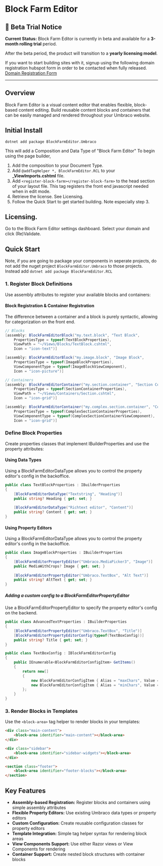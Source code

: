 # Block Farm Editor

## 🚀 Beta Trial Notice

**Current Status:** Block Farm Editor is currently in beta and available for a **3-month rolling trial** period. 

After the beta period, the product will transition to a **yearly licensing model**.

If you want to start building sites with it, signup using the following domain registration hubspot form in order to be contacted when fully released.  [Domain Registration Form](https://40lw0b.share-na2.hsforms.com/2_On6_GUgTRS5rPA5LkRK4Q)

---

## Overview

Block Farm Editor is a visual content editor that enables flexible, block-based content editing. Build reusable content blocks and containers that can be easily managed and rendered throughout your Umbraco website.

## Initial Install

```
dotnet add package BlockFarmEditor.Umbraco
```

This will add a Composition and Data Type of "Block Farm Editor"
To begin using the page builder,
1. Add the composition to your Document Type.
2. Add ```@addTagHelper *, BlockFarmEditor.RCL``` to your **_ViewImports.cshtml** file.
3. Add ```<register-block-farm></register-block-farm>``` to the head section of your layout file.  This tag registers the front end javascript needed when in edit mode.
4. Retrieve the license.  See Licensing.
5. Follow the Quick Start to get started building.  Note especially step 3.

## Licensing. 
Go to the Block Farm Editor settings dashboard.  Select your domain and click (Re)Validate.

## Quick Start
Note, if you are going to package your components in seperate projects, do not add the nuget project ```BlockFarmEditor.Umbraco``` to those projects. 
Instead add ```dotnet add package BlockFarmEditor.RCL```

### 1. Register Block Definitions

Use assembly attributes to register your available blocks and containers:

#### Block Registration & Container Registration
The difference between a container and a block is purely syntactic, allowing for categorization on the front end.

````csharp
// Blocks
[assembly: BlockFarmEditorBlock("my.text.block", "Text Block", 
    PropertiesType = typeof(TextBlockProperties), 
    ViewPath = "~/Views/Blocks/TextBlock.cshtml", 
    Icon = "icon-text")]

[assembly: BlockFarmEditorBlock("my.image.block", "Image Block", 
    PropertiesType = typeof(ImageBlockProperties), 
    ViewComponentType = typeof(ImageBlockViewComponent), 
    Icon = "icon-picture")]

// Containers
[assembly: BlockFarmEditorContainer("my.section.container", "Section Container", 
    PropertiesType = typeof(SectionContainerProperties), 
    ViewPath = "~/Views/Containers/Section.cshtml", 
    Icon = "icon-grid")]

[assembly: BlockFarmEditorContainer("my.complex.section.container", "Complex Section Container", 
    PropertiesType = typeof(ComplexSectionContainerProperties), 
    ViewComponentType = typeof(ComplexSectionContainerViewComponent), 
    Icon = "icon-grid")]
````

### Define Block Properties
Create properties classes that implement IBuilderProperties and use the property attributes:

#### Using Data Types
Using a BlockFarmEditorDataType allows you to control the property editor's config in the backoffice.
````csharp
public class TextBlockProperties : IBuilderProperties
{
    [BlockFarmEditorDataType("Textstring", "Heading")]
    public string? Heading { get; set; }
    
    [BlockFarmEditorDataType("Richtext editor", "Content")]
    public string? Content { get; set; }
}
````

#### Using Property Editors
Using a BlockFarmEditorDataType allows you to control the property editor's config in the backoffice.
````csharp
public class ImageBlockProperties : IBuilderProperties
{
    [BlockFarmEditorPropertyEditor("Umbraco.MediaPicker3", "Image")]
    public MediaWithCrops? Image { get; set; }
    
    [BlockFarmEditorPropertyEditor("Umbraco.TextBox", "Alt Text")]
    public string? AltText { get; set; }
}
````

##### Adding a custom config to a BlockFarmEditorPropertyEditor
Use a BlockFarmEditorPropertyEditor to specify the property editor's config on the backend.
````csharp
public class AdvancedTextProperties : IBuilderProperties
{
    [BlockFarmEditorPropertyEditor("Umbraco.TextBox", "Title")]
    [BlockFarmEditorPropertyEditorConfig(typeof(TextBoxConfig))]
    public string? Title { get; set; }
}

public class TextBoxConfig : IBlockFarmEditorConfig
{
    public IEnumerable<BlockFarmEditorConfigItem> GetItems()
    {
        return new[]
        {
            new BlockFarmEditorConfigItem { Alias = "maxChars", Value = 100 },
            new BlockFarmEditorConfigItem { Alias = "minChars", Value = 5 }
        };
    }
}
````

### 3. Render Blocks in Templates
Use the ```<block-area>``` tag helper to render blocks in your templates:
````html
<div class="main-content">
    <block-area identifier="main-content"></block-area>
</div>

<div class="sidebar">
    <block-area identifier="sidebar-widgets"></block-area>
</div>

<section class="footer">
    <block-area identifier="footer-blocks"></block-area>
</section>
````
## Key Features
* **Assembly-based Registration:** Register blocks and containers using simple assembly attributes
* **Flexible Property Editors:** Use existing Umbraco data types or property editors
* **Custom Configuration:** Create reusable configuration classes for property editors
* **Template Integration:** Simple tag helper syntax for rendering block areas
* **View Components Support:** Use either Razor views or View Components for rendering
* **Container Support:** Create nested block structures with container blocks
